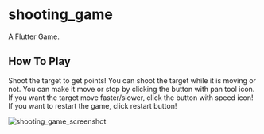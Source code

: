 # shooting_game

A Flutter Game.

## How To Play

Shoot the target to get points! You can shoot the target while it is moving or not. 
You can make it move or stop by clicking the button with pan tool icon.
If you want the target move faster/slower, click the button with speed icon!
If you want to restart the game, click restart button!

![shooting_game_screenshot](https://github.com/GizemGoksu/ShootingGame/assets/102183115/653eeb9f-e579-4d4f-8e33-210ef1dcfdc4)
